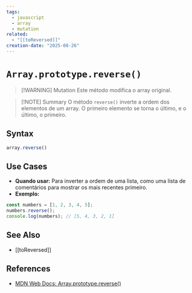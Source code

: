 ```yaml
---
tags:
  - javascript
  - array
  - mutation
related:
  - "[[toReversed]]"
creation-date: "2025-08-26"
---
```


# `Array.prototype.reverse()`

> [!WARNING] Mutation
> Este método modifica o array original.

> [!NOTE] Summary
> O método `reverse()` inverte a ordem dos elementos de um array. O primeiro elemento se torna o último, e o último, o primeiro.

## Syntax

```javascript
array.reverse()
```

## Use Cases

- **Quando usar:** Para inverter a ordem de uma lista, como uma lista de comentários para mostrar os mais recentes primeiro.
- **Exemplo:**
```javascript
const numbers = [1, 2, 3, 4, 5];
numbers.reverse();
console.log(numbers); // [5, 4, 3, 2, 1]
```

## See Also

- [[toReversed]]

## References

- [MDN Web Docs: Array.prototype.reverse()](https://developer.mozilla.org/pt-BR/docs/Web/JavaScript/Reference/Global_Objects/Array/reverse)